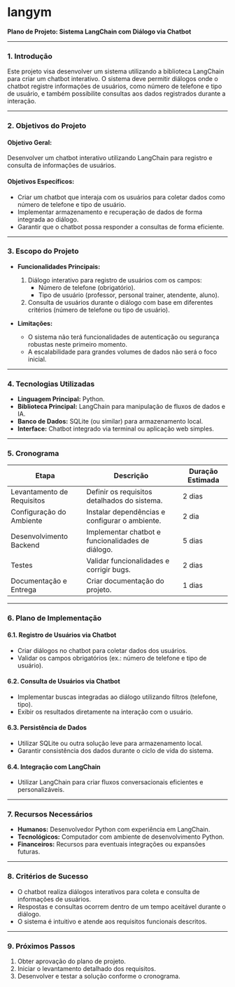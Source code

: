 # langym
**Plano de Projeto: Sistema LangChain com Diálogo via Chatbot**

---

### 1. **Introdução**

Este projeto visa desenvolver um sistema utilizando a biblioteca LangChain para criar um chatbot interativo. O sistema deve permitir diálogos onde o chatbot registre informações de usuários, como número de telefone e tipo de usuário, e também possibilite consultas aos dados registrados durante a interação.

---

### 2. **Objetivos do Projeto**

#### Objetivo Geral:

Desenvolver um chatbot interativo utilizando LangChain para registro e consulta de informações de usuários.

#### Objetivos Específicos:

- Criar um chatbot que interaja com os usuários para coletar dados como número de telefone e tipo de usuário.
- Implementar armazenamento e recuperação de dados de forma integrada ao diálogo.
- Garantir que o chatbot possa responder a consultas de forma eficiente.

---

### 3. **Escopo do Projeto**

- **Funcionalidades Principais:**

  1. Diálogo interativo para registro de usuários com os campos:
     - Número de telefone (obrigatório).
     - Tipo de usuário (professor, personal trainer, atendente, aluno).
  2. Consulta de usuários durante o diálogo com base em diferentes critérios (número de telefone ou tipo de usuário).

- **Limitações:**

  - O sistema não terá funcionalidades de autenticação ou segurança robustas neste primeiro momento.
  - A escalabilidade para grandes volumes de dados não será o foco inicial.

---

### 4. **Tecnologias Utilizadas**

- **Linguagem Principal:** Python.
- **Biblioteca Principal:** LangChain para manipulação de fluxos de dados e IA.
- **Banco de Dados:** SQLite (ou similar) para armazenamento local.
- **Interface:** Chatbot integrado via terminal ou aplicação web simples.

---

### 5. **Cronograma**

| Etapa                      | Descrição                                         | Duração Estimada |
| -------------------------- | ------------------------------------------------- | ---------------- |
| Levantamento de Requisitos | Definir os requisitos detalhados do sistema.      | 2 dias           |
| Configuração do Ambiente   | Instalar dependências e configurar o ambiente.    | 2 dia            |
| Desenvolvimento Backend    | Implementar chatbot e funcionalidades de diálogo. | 5 dias           |
| Testes                     | Validar funcionalidades e corrigir bugs.          | 2 dias           |
| Documentação e Entrega     | Criar documentação do projeto.                    | 1 dias           |

---

### 6. **Plano de Implementação**

#### 6.1. **Registro de Usuários via Chatbot**

- Criar diálogos no chatbot para coletar dados dos usuários.
- Validar os campos obrigatórios (ex.: número de telefone e tipo de usuário).

#### 6.2. **Consulta de Usuários via Chatbot**

- Implementar buscas integradas ao diálogo utilizando filtros (telefone, tipo).
- Exibir os resultados diretamente na interação com o usuário.

#### 6.3. **Persistência de Dados**

- Utilizar SQLite ou outra solução leve para armazenamento local.
- Garantir consistência dos dados durante o ciclo de vida do sistema.

#### 6.4. **Integração com LangChain**

- Utilizar LangChain para criar fluxos conversacionais eficientes e personalizáveis.

---

### 7. **Recursos Necessários**

- **Humanos:** Desenvolvedor Python com experiência em LangChain.
- **Tecnológicos:** Computador com ambiente de desenvolvimento Python.
- **Financeiros:** Recursos para eventuais integrações ou expansões futuras.

---

### 8. **Critérios de Sucesso**

- O chatbot realiza diálogos interativos para coleta e consulta de informações de usuários.
- Respostas e consultas ocorrem dentro de um tempo aceitável durante o diálogo.
- O sistema é intuitivo e atende aos requisitos funcionais descritos.

---

### 9. **Próximos Passos**

1. Obter aprovação do plano de projeto.
2. Iniciar o levantamento detalhado dos requisitos.
3. Desenvolver e testar a solução conforme o cronograma.


